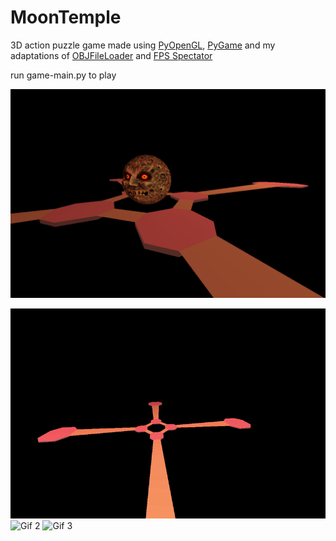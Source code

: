 # MoonTemple
3D action puzzle game made using [PyOpenGL](http://pyopengl.sourceforge.net/), [PyGame](https://www.pygame.org/news) and my adaptations of [OBJFileLoader](https://www.pygame.org/wiki/OBJFileLoader) and [FPS Spectator](http://3dengine.org/Spectator_(PyOpenGL))

run game-main.py to play

<img src="screenshot-1.png" width="800">

![Gif 1](gif-1.gif)
![Gif 2](gif-2.gif)
![Gif 3](gif-3.gif)
